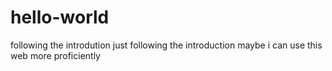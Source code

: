 # hello-world
following the introdution
just following the introduction 
maybe i can use this web more proficiently
